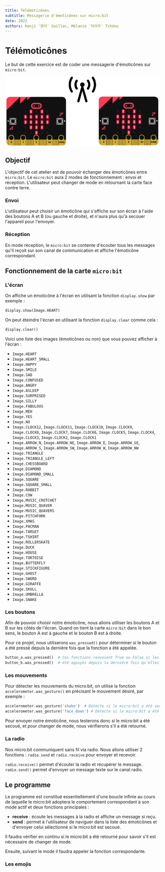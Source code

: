 ```yaml
---
title: Télémoticônes
subtitle: Messagerie d'émoticônes sur micro:bit
date: 2022
authors: Kenji '켄지' Gaillac, Mélanie '미야우' Tchéou
---
```


# Télémoticônes

Le but de cette exercice est de coder une messagerie d'émoticônes sur `micro:bit`.

![](img/telemoticones.png)

## Objectif

L'objectif de cet atelier est de pouvoir échanger des émoticônes entre `micro:bit`. Le `micro:bit` aura 2 modes de fonctionnement : envoi et réception. L'utilisateur peut changer de mode en retournant la carte face contre terre.

### Envoi

L'utilisateur peut choisir un émoticône qui s'affiche sur son écran à l'aide des boutons A et B (ou gauche et droite), et n'aura plus qu'à secouer l'appareil pour l'envoyer.

### Réception

En mode réception, le `micro:bit` se contente d'écouter tous les messages qu'il reçoit sur son canal de communication et affiche l'émoticône correspondant.

## Fonctionnement de la carte `micro:bit`

### L'écran

On affiche un émoticône à l'écran en utilisant la fonction
`display.show` par exemple :
```py
display.show(Image.HEART)
```

On peut éteindre l'écran en utilisant la fonction
`display.clear` comme cela :
```py
display.clear()
```

Voici une liste des images (émoticônes ou non) que vous pouvez afficher à l'écran :

* `Image.HEART`
* `Image.HEART_SMALL`
* `Image.HAPPY`
* `Image.SMILE`
* `Image.SAD`
* `Image.CONFUSED`
* `Image.ANGRY`
* `Image.ASLEEP`
* `Image.SURPRISED`
* `Image.SILLY`
* `Image.FABULOUS`
* `Image.MEH`
* `Image.YES`
* `Image.NO`
* `Image.CLOCK12`, `Image.CLOCK11`, `Image.CLOCK10`, `Image.CLOCK9`,
    `Image.CLOCK8`, `Image.CLOCK7`, `Image.CLOCK6`, `Image.CLOCK5`,
    `Image.CLOCK4`, `Image.CLOCK3`, `Image.CLOCK2`, `Image.CLOCK1`
* `Image.ARROW_N`, `Image.ARROW_NE`, `Image.ARROW_E`,
    `Image.ARROW_SE`, `Image.ARROW_S`, `Image.ARROW_SW`,
    `Image.ARROW_W`, `Image.ARROW_NW`
* `Image.TRIANGLE`
* `Image.TRIANGLE_LEFT`
* `Image.CHESSBOARD`
* `Image.DIAMOND`
* `Image.DIAMOND_SMALL`
* `Image.SQUARE`
* `Image.SQUARE_SMALL`
* `Image.RABBIT`
* `Image.COW`
* `Image.MUSIC_CROTCHET`
* `Image.MUSIC_QUAVER`
* `Image.MUSIC_QUAVERS`
* `Image.PITCHFORK`
* `Image.XMAS`
* `Image.PACMAN`
* `Image.TARGET`
* `Image.TSHIRT`
* `Image.ROLLERSKATE`
* `Image.DUCK`
* `Image.HOUSE`
* `Image.TORTOISE`
* `Image.BUTTERFLY`
* `Image.STICKFIGURE`
* `Image.GHOST`
* `Image.SWORD`
* `Image.GIRAFFE`
* `Image.SKULL`
* `Image.UMBRELLA`
* `Image.SNAKE`

### Les boutons

Afin de pouvoir choisir notre émoticône, nous allons utiliser les boutons A et B sur les côtés de l'écran. Quand on tient la carte `micro:bit` dans le bon sens, le bouton A est à gauche et le bouton B est à droite.

Pour ce projet, nous utiliserons `was_pressed()` pour déterminer si le bouton a été pressé depuis la dernière fois que la fonction a été appelée.

```py
button_a.was_pressed()  # Ces fonctions renvoient True ou False si les boutons ont
button_b.was_pressed()  # été appuyés depuis la dernière fois qu'elles ont été appelées
```

### Les mouvements

Pour détecter les mouvements du micro:bit, on utilise la fonction `accelerometer.was_gesture()` en précisant le mouvement désiré, par exemple :

```py
accelerometer.was_gesture('shake')  # Détecte si le micro:bit a été secoué.
accelerometer.was_gesture('face_down') # Détecte si le micro:bit a été retourné
```

Pour envoyer notre émoticône, nous testerons donc si le micro:bit a été secoué, et pour changer de mode, nous vérifierons s'il a été retourné.

### La radio

Nos micro:bit communiquent sans fil via radio. Nous allons utiliser 2 fonctions : `radio.send` et `radio.receive` pour envoyer et recevoir.

`radio.receive()` permet d'écouter la radio et récupérer le message.
`radio.send()` permet d'envoyer un message texte sur le canal radio.

## Le programme

Le programme est constitué essentiellement d'une boucle infinie au cours de laquelle le micro:bit adoptera le comportement correspondant à son mode actif et deux fonctions principales :
- **receive** : écoute les messages à la radio et affiche un message si reçu.
- **send** : permet à l'utilisateur de naviguer dans la liste des émoticônes et d'envoyer celui sélectionné si le micro:bit est secoué.

Il faudra vérifier en continu si le micro:bit a été retourné pour savoir s'il est nécessaire de changer de mode.

Ensuite, suivant le mode il faudra appeler la fonction correspondante.

### Les emojis
